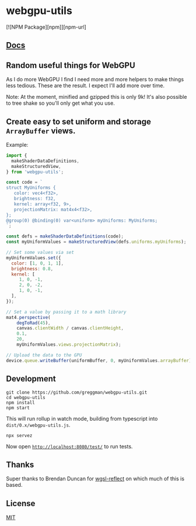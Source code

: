 # webgpu-utils

[![NPM Package][npm]][npm-url]

## [Docs](docs)

## Random useful things for WebGPU

As I do more WebGPU I find I need more and more helpers to make things
less tedious. These are the result. I expect I'll add more over time.

Note: At the moment, minified and gzipped this is only 9k! It's also
possible to tree shake so you'll only get what you use.

## Create easy to set uniform and storage `ArrayBuffer` views.

Example:

```js
import {
  makeShaderDataDefinitions,
  makeStructuredView,
} from 'webgpu-utils';

const code = `
struct MyUniforms {
   color: vec4<f32>,
   brightness: f32,
   kernel: array<f32, 9>,
   projectionMatrix: mat4x4<f32>,
};
@group(0) @binding(0) var<uniform> myUniforms: MyUniforms;
`;

const defs = makeShaderDataDefinitions(code);
const myUniformValues = makeStructuredView(defs.uniforms.myUniforms);

// Set some values via set
myUniformValues.set({
  color: [1, 0, 1, 1],
  brightness: 0.8,
  kernel: [
     1, 0, -1,
     2, 0, -2,
     1, 0, -1,
  ],
});

// Set a value by passing it to a math library
mat4.perspective(
    degToRad(45),
    canvas.clientWidth / canvas.clientHeight,
    0.1,
    20,
    myUniformValues.views.projectionMatrix);

// Upload the data to the GPU
device.queue.writeBuffer(uniformBuffer, 0, myUniformValues.arrayBuffer);
```

## Development

```
git clone https://github.com/greggman/webgpu-utils.git
cd webgpu-utils
npm install
npm start
```

This will run rollup in watch mode, building from typescript into
`dist/0.x/webgpu-utils.js`.

```
npx servez
```

Now open [`http://localhost:8080/test/`](http://localhost:8080/test/) to run tests.

## Thanks

Super thanks to Brendan Duncan for [wgsl-reflect](https://github.com/brendan-duncan/wgsl_reflect) on which much of this is based.

## License

[MIT](LICENSE.md)

